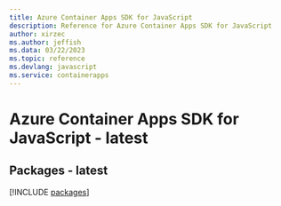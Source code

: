 ```yaml
---
title: Azure Container Apps SDK for JavaScript
description: Reference for Azure Container Apps SDK for JavaScript
author: xirzec
ms.author: jeffish
ms.data: 03/22/2023
ms.topic: reference
ms.devlang: javascript
ms.service: containerapps
---
```

# Azure Container Apps SDK for JavaScript - latest
## Packages - latest
[!INCLUDE [packages](container-apps-index.md)]